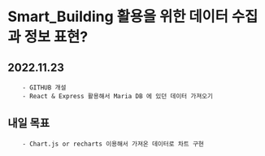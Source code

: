 # Smart_Building 활용을 위한 데이터 수집과 정보 표현?

## 2022.11.23

        - GITHUB 개설
        - React & Express 활용해서 Maria DB 에 있던 데이터 가져오기

## 내일 목표

        - Chart.js or recharts 이용해서 가져온 데이터로 차트 구현
